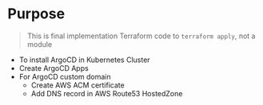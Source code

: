 # Purpose

> This is final implementation Terraform code to `terraform apply`, not a module

- To install ArgoCD in Kubernetes Cluster
- Create ArgoCD Apps
- For ArgoCD custom domain
    - Create AWS ACM certificate
    - Add DNS record in AWS Route53 HostedZone

